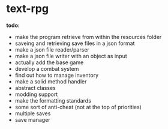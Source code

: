 # text-rpg

**todo:**

- make the program retrieve from within the resources folder
- saveing and retrieving save files in a json format
- make a json file reader/parser
- make a json file writer with an object as input
- actually add the base game
- develop a combat system
- find out how to manage inventory
- make a solid method handler
- abstract classes
- modding support
- make the formatting standards
- some sort of anti-cheat (not at the top of priorities)
- multiple saves
- save manager

